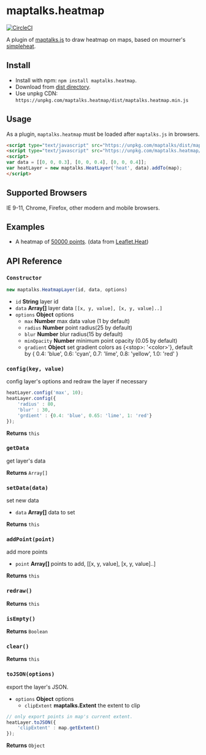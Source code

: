 # maptalks.heatmap

[![CircleCI](https://circleci.com/gh/maptalks/maptalks.heatmap.svg?style=shield)](https://circleci.com/gh/maptalks/maptalks.heatmap)

A plugin of [maptalks.js](https://github.com/maptalks/maptalks.js) to draw heatmap on maps, based on mourner's [simpleheat](https://github.com/mourner/simpleheat).

## Install

* Install with npm: ```npm install maptalks.heatmap```. 
* Download from [dist directory](https://github.com/maptalks/maptalks.heatmap/tree/gh-pages/dist).
* Use unpkg CDN: ```https://unpkg.com/maptalks.heatmap/dist/maptalks.heatmap.min.js```

## Usage

As a plugin, ```maptalks.heatmap``` must be loaded after ```maptalks.js``` in browsers.
```html
<script type="text/javascript" src="https://unpkg.com/maptalks/dist/maptalks.min.js"></script>
<script type="text/javascript" src="https://unpkg.com/maptalks.heatmap/dist/maptalks.heatmap.min.js"></script>
<script>
var data = [[0, 0, 0.3], [0, 0, 0.4], [0, 0, 0.4]];
var heatLayer = new maptalks.HeatLayer('heat', data).addTo(map);
</script>
```

## Supported Browsers

IE 9-11, Chrome, Firefox, other modern and mobile browsers.

## Examples

* A heatmap of [50000 points](https://maptalks.github.io/maptalks.heatmap/demo/). (data from [Leaflet.Heat](https://github.com/Leaflet/Leaflet.heat))

## API Reference

### `Constructor`

```javascript
new maptalks.HeatmapLayer(id, data, options)
```

* ```id``` **String** layer id
* ```data``` **Array[]** layer data ```[[x, y, value], [x, y, value]..]```
* ```options``` **Object** options
    * ```max``` **Number** max data value (1 by default) 
    * ```radius``` **Number** point radius(25 by default)
    * ```blur``` **Number**  blur radius(15 by default)
    * ```minOpacity``` **Number** minimum point opacity (0.05 by default)
    * ```gradient``` **Object** set gradient colors as {\<stop\>: '\<color\>'}, default by { 0.4: 'blue', 0.6: 'cyan', 0.7: 'lime', 0.8: 'yellow', 1.0: 'red' }

### `config(key, value)`

config layer's options and redraw the layer if necessary

```javascript
heatLayer.config('max', 10);
heatLayer.config({
    'radius' : 80,
    'blur' : 30,
    'grdient' : {0.4: 'blue', 0.65: 'lime', 1: 'red'}
});
```

**Returns** `this`

### `getData`

get layer's data

**Returns** `Array[]`

### `setData(data)`

set new data

* ```data``` **Array[]** data to set

**Returns** `this`

### `addPoint(point)`

add more points

* ```point``` **Array[]** points to add, [[x, y, value], [x, y, value]..]

**Returns** `this`

### `redraw()`

**Returns** `this`

### `isEmpty()`

**Returns** `Boolean`

### `clear()`

**Returns** `this`

### `toJSON(options)`

export the layer's JSON.

* ```options``` **Object** options
    * ```clipExtent``` **maptalks.Extent** the extent to clip
```javascript
// only export points in map's current extent.
heatLayer.toJSON({
    'clipExtent' : map.getExtent()
});
```

**Returns** `Object`